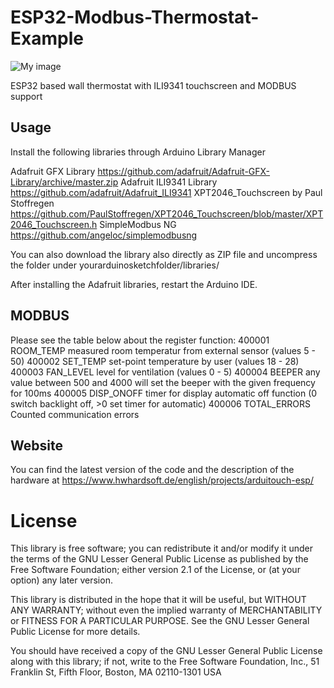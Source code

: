 # ESP32-Modbus-Thermostat-Example
![My image](https://i.pinimg.com/564x/f1/7e/0f/f17e0fb9de3552c1c893d19d422fd41a.jpg)

ESP32 based wall thermostat with ILI9341 touchscreen and MODBUS support 

## Usage

Install the following libraries through Arduino Library Manager

Adafruit GFX Library https://github.com/adafruit/Adafruit-GFX-Library/archive/master.zip
Adafruit ILI9341 Library https://github.com/adafruit/Adafruit_ILI9341
XPT2046_Touchscreen by Paul Stoffregen https://github.com/PaulStoffregen/XPT2046_Touchscreen/blob/master/XPT2046_Touchscreen.h 
SimpleModbus NG https://github.com/angeloc/simplemodbusng

You can also download the library also directly as ZIP file and uncompress the folder under yourarduinosketchfolder/libraries/   

After installing the Adafruit libraries, restart the Arduino IDE. 

## MODBUS

Please see the table below about the register function:
400001  ROOM_TEMP     measured room temperatur from external sensor (values 5 - 50) 
400002  SET_TEMP      set-point temperature by user (values 18 - 28) 
400003  FAN_LEVEL     level for ventilation (values 0 - 5) 
400004  BEEPER        any value between 500 and 4000 will set the beeper with the given frequency for 100ms 
400005  DISP_ONOFF    timer for display automatic off function (0 switch backlight off, >0 set timer for automatic) 
400006  TOTAL_ERRORS  Counted communication errors


## Website

You can find the latest version of the code and the description of the hardware at
https://www.hwhardsoft.de/english/projects/arduitouch-esp/

# License

This library is free software; you can redistribute it and/or
modify it under the terms of the GNU Lesser General Public
License as published by the Free Software Foundation; either
version 2.1 of the License, or (at your option) any later version.

This library is distributed in the hope that it will be useful,
but WITHOUT ANY WARRANTY; without even the implied warranty of
MERCHANTABILITY or FITNESS FOR A PARTICULAR PURPOSE.  See the GNU
Lesser General Public License for more details.

You should have received a copy of the GNU Lesser General Public
License along with this library; if not, write to the Free Software
Foundation, Inc., 51 Franklin St, Fifth Floor, Boston, MA  02110-1301  USA 

